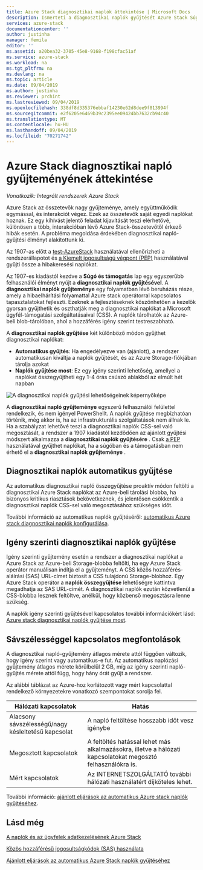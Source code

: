 ```yaml
---
title: Azure Stack diagnosztikai naplók áttekintése | Microsoft Docs
description: Ismerteti a diagnosztikai naplók gyűjtését Azure Stack Súgó és támogatás szolgáltatásban, beleértve az igény szerinti és az automatikus naplózási gyűjteményt is.
services: azure-stack
documentationcenter: ''
author: justinha
manager: femila
editor: ''
ms.assetid: a20bea32-3705-45e8-9168-f198cfac51af
ms.service: azure-stack
ms.workload: na
ms.tgt_pltfrm: na
ms.devlang: na
ms.topic: article
ms.date: 09/04/2019
ms.author: justinha
ms.reviewer: prchint
ms.lastreviewed: 09/04/2019
ms.openlocfilehash: 338df8d335376ebbaf14230e62d8dee9f813994f
ms.sourcegitcommit: e2f6205e6469b39c2395ee09424bb7632cb94c40
ms.translationtype: MT
ms.contentlocale: hu-HU
ms.lasthandoff: 09/04/2019
ms.locfileid: "70271742"
---
```

# <a name="overview-of-azure-stack-diagnostic-log-collection"></a>Azure Stack diagnosztikai napló gyűjteményének áttekintése 

*Vonatkozik: Integrált rendszerek Azure Stack*

Azure Stack az összetevők nagy gyűjteménye, amely együttműködik egymással, és interakciót végez. Ezek az összetevők saját egyedi naplókat hoznak. Ez egy kihívást jelentő feladat kijavítását teszi elérhetővé, különösen a több, interakcióban lévő Azure Stack-összetevőtől érkező hibák esetén. A probléma megoldása érdekében diagnosztikai napló-gyűjtési élményt alakítottunk ki. 

Az 1907-as előtt a [test-AzureStack](azure-stack-diagnostic-test.md) használatával ellenőrizheti a rendszerállapotot és [a Kiemelt jogosultságú végpont (PEP)](azure-stack-configure-on-demand-diagnostic-log-collection.md#using-pep) használatával gyűjti össze a hibakeresési naplókat. 

Az 1907-es kiadástól kezdve a **Súgó és támogatás** lap egy egyszerűbb felhasználói élményt nyújt a **diagnosztikai naplók gyűjtésével**. 
A **diagnosztikai naplók gyűjteménye** egy folyamatban lévő beruházás része, amely a hibaelhárítási folyamattal Azure stack operátorral kapcsolatos tapasztalatokat fejleszti. Ezeknek a fejlesztéseknek köszönhetően a kezelők gyorsan gyűjthetik és oszthatják meg a diagnosztikai naplókat a Microsoft ügyfél-támogatási szolgáltatásaival (CSS). A naplók tárolhatók az Azure-beli blob-tárolóban, ahol a hozzáférés igény szerint testreszabható.    
   
A **diagnosztikai naplók gyűjtése** két különböző módon gyűjthet diagnosztikai naplókat:

- **Automatikus gyűjtés**: Ha engedélyezve van (ajánlott), a rendszer automatikusan kiváltja a naplók gyűjtését, és az Azure Storage-fiókjában tárolja azokat
- **Naplók gyűjtése most**: Ez egy igény szerinti lehetőség, amellyel a naplókat összegyűjtheti egy 1-4 órás csúszó ablakból az elmúlt hét napban

![A diagnosztikai naplók gyűjtési lehetőségeinek képernyőképe](media/azure-stack-automatic-log-collection/azure-stack-log-collection-overview.png)

A **diagnosztikai napló gyűjteménye** egyszerű felhasználói felülettel rendelkezik, és nem igényel PowerShellt. A naplók gyűjtése megbízhatóan történik, még akkor is, ha az infrastrukturális szolgáltatások nem állnak le.
Ha a szabályzat lehetővé teszi a diagnosztikai naplók CSS-sel való megosztását, a rendszer a 1907 kiadástól kezdődően az ajánlott gyűjtési módszert alkalmazza a **diagnosztikai naplók gyűjtésére** . Csak [a PEP](azure-stack-configure-on-demand-diagnostic-log-collection.md#using-pep) használatával gyűjthet naplókat, ha a súgóban és a támogatásban nem érhető el a **diagnosztikai naplók gyűjteménye** .

## <a name="automatic-diagnostic-log-collection"></a>Diagnosztikai naplók automatikus gyűjtése 

Az automatikus diagnosztikai napló összegyűjtése proaktív módon feltölti a diagnosztikai Azure Stack naplókat az Azure-beli tárolási blobba, ha bizonyos kritikus riasztások bekövetkeznek, és jelentősen csökkentik a diagnosztikai naplók CSS-sel való megosztásához szükséges időt.

További információ az automatikus naplók gyűjtéséről: [automatikus Azure stack diagnosztikai naplók konfigurálása](azure-stack-configure-automatic-diagnostic-log-collection.md).

## <a name="on-demand-diagnostic-log-collection"></a>Igény szerinti diagnosztikai naplók gyűjtése

Igény szerinti gyűjtemény esetén a rendszer a diagnosztikai naplókat a Azure Stack az Azure-beli Storage-blobba feltölti, ha egy Azure Stack operátor manuálisan indítja el a gyűjteményt.
A CSS közös hozzáférés-aláírási (SAS) URL-címet biztosít a CSS tulajdonú Storage-blobhoz. Egy Azure Stack operátor a **naplók összegyűjtése** lehetőségre kattintva megadhatja az SAS URL-címét. A diagnosztikai naplók ezután közvetlenül a CSS-blobba lesznek feltöltve, anélkül, hogy közbenső megosztásra lenne szükség. 

A naplók igény szerinti gyűjtésével kapcsolatos további információkért lásd: [Azure stack diagnosztikai naplók gyűjtése most](azure-stack-configure-on-demand-diagnostic-log-collection.md).

## <a name="bandwidth-considerations"></a>Sávszélességgel kapcsolatos megfontolások

A diagnosztikai napló-gyűjtemény átlagos mérete attól függően változik, hogy igény szerint vagy automatikus-e fut. Az automatikus naplózási gyűjtemény átlagos mérete körülbelül 2 GB, míg az igény szerinti napló-gyűjtés mérete attól függ, hogy hány órát gyűjt a rendszer. 

Az alábbi táblázat az Azure-hoz korlátozott vagy mért kapcsolattal rendelkező környezetekre vonatkozó szempontokat sorolja fel.

| Hálózati kapcsolatok | Hatás |
|--------------------|--------|
| Alacsony sávszélességű/nagy késleltetésű kapcsolat | A napló feltöltése hosszabb időt vesz igénybe | 
| Megosztott kapcsolatok | A feltöltés hatással lehet más alkalmazásokra, illetve a hálózati kapcsolatokat megosztó felhasználókra is. |
| Mért kapcsolatok | Az INTERNETSZOLGÁLTATÓ további hálózati használatért díjköteles lehet. |

További információ: [ajánlott eljárások az automatikus Azure stack naplók gyűjtéséhez](azure-stack-best-practices-automatic-diagnostic-log-collection.md).

## <a name="see-also"></a>Lásd még

[A naplók és az ügyfelek adatkezelésének Azure Stack](https://docs.microsoft.com/azure-stack/operator/azure-stack-data-collection)

[Közös hozzáférésű jogosultságkódok (SAS) használata](https://docs.microsoft.com/azure/storage/common/storage-dotnet-shared-access-signature-part-1)

[Ajánlott eljárások az automatikus Azure Stack naplók gyűjtéséhez](azure-stack-best-practices-automatic-diagnostic-log-collection.md)
